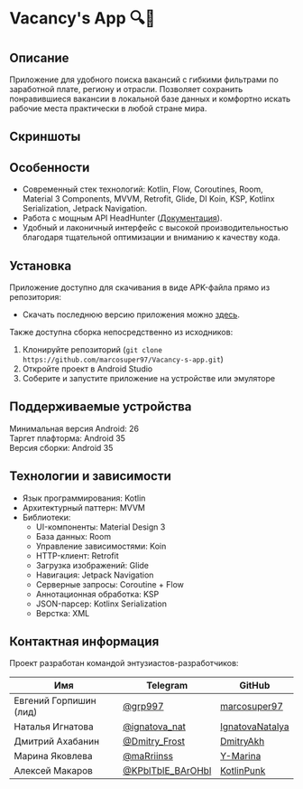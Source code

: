 # Vacancy's App 🔍📌

## Описание

Приложение для удобного поиска вакансий с гибкими фильтрами по заработной плате, региону и отрасли. Позволяет сохранить понравившиеся вакансии в локальной базе данных и комфортно искать рабочие места практически в любой стране мира.

## Скриншоты

<!-- Здесь будут размещены ваши скриншоты -->

<div align="center">
  <!-- Добавьте скриншоты здесь -->
</div>

## Особенности

- Современный стек технологий: Kotlin, Flow, Coroutines, Room, Material 3 Components, MVVM, Retrofit, Glide, DI Koin, KSP, Kotlinx Serialization, Jetpack Navigation.
- Работа с мощным API HeadHunter ([Документация](https://dev.hh.ru)).
- Удобный и лаконичный интерфейс с высокой производительностью благодаря тщательной оптимизации и вниманию к качеству кода.

## Установка

Приложение доступно для скачивания в виде APK-файла прямо из репозитория:

- Скачать последнюю версию приложения можно [здесь](https://github.com/marcosuper97/Vacancy-s-app/releases/tag/MVP).

Также доступна сборка непосредственно из исходников:

1. Клонируйте репозиторий (`git clone https://github.com/marcosuper97/Vacancy-s-app.git`)
2. Откройте проект в Android Studio
3. Соберите и запустите приложение на устройстве или эмуляторе

## Поддерживаемые устройства

Минимальная версия Android: 26  
Таргет плафторма: Android 35  
Версия сборки: Android 35

## Технологии и зависимости

- Язык программирования: Kotlin
- Архитектурный паттерн: MVVM
- Библиотеки:
  - UI-компоненты: Material Design 3
  - База данных: Room
  - Управление зависимостями: Koin
  - HTTP-клиент: Retrofit
  - Загрузка изображений: Glide
  - Навигация: Jetpack Navigation
  - Серверные запросы: Coroutine + Flow
  - Аннотационная обработка: KSP
  - JSON-парсер: Kotlinx Serialization
  - Верстка: XML

## Контактная информация

Проект разработан командой энтузиастов-разработчиков:

| Имя           | Telegram            | GitHub              |
|---------------|---------------------|--------------------|
| Евгений Горпишин (лид)| [@grp997](https://t.me/grp997) | [marcosuper97](https://github.com/marcosuper97) |
| Наталья Игнатова     | [@ignatova_nat](https://t.me/ignatova_nat) | [IgnatovaNatalya](https://github.com/IgnatovaNatalya) |
| Дмитрий Ахабанин      | [@Dmitry_Frost](https://t.me/Dmitry_Frost) | [DmitryAkh](https://github.com/DmitryAkh) |
| Марина Яковлева       | [@maRriinss](https://t.me/maRriinss) | [Y-Marina](https://github.com/Y-Marina) |
| Алексей Макаров       | [@KPblTblE_BArOHbl](https://t.me/KPblTblE_BArOHbl) | [KotlinPunk](https://github.com/KotlinPunk) |
